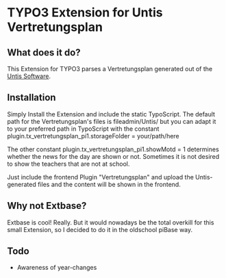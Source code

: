 # TYPO3 Extension for Untis Vertretungsplan

## What does it do?

This Extension for TYPO3 parses a Vertretungsplan generated out of the [Untis Software](http://www.grupet.at/de/produkte/untis/uebersicht_untis.php).

## Installation

Simply Install the Extension and include the static TypoScript.
The default path for the Vertretungsplan's files is fileadmin/Untis/ but you can adapt it to your preferred path in TypoScript with the constant
plugin.tx_vertretungsplan_pi1.storageFolder = your/path/here

The other constant
plugin.tx_vertretungsplan_pi1.showMotd = 1
determines whether the news for the day are shown or not. Sometimes it is not desired to show the teachers that are not at school.

Just include the frontend Plugin "Vertretungsplan" and upload the Untis-generated files and the content will be shown in the frontend.

## Why not Extbase?

Extbase is cool! Really. But it would nowadays be the total overkill for this small Extension, so I decided to do it in the oldschool piBase way.

## Todo

* Awareness of year-changes